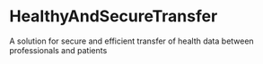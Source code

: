 # HealthyAndSecureTransfer
A solution for secure and efficient transfer of health data between professionals and patients

